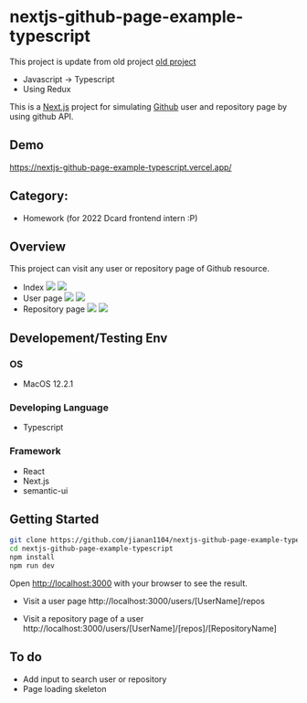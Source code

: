 nextjs-github-page-example-typescript
===
This project is update from old project [old project](https://github.com/jianan1104/nextjs-github-page-example) 

- Javascript -> Typescript
- Using Redux

This is a [Next.js](https://nextjs.org/) project for simulating [Github](https://github.com/) user and repository page by using github API.

## Demo

https://nextjs-github-page-example-typescript.vercel.app/

## Category:
- Homework (for 2022 Dcard frontend intern :P)

## Overview
This project can visit any user or repository page of Github resource.

- Index
![](https://i.imgur.com/M3bUktz.png)
![](https://i.imgur.com/EB6ovZp.png)
- User page
![](https://i.imgur.com/TJ5t2eN.png)
![](https://i.imgur.com/CHSbEs1.png)
- Repository page
![](https://i.imgur.com/xc1kjsD.png)
![](https://i.imgur.com/VRbDZHz.png)

## Developement/Testing Env
### OS
- MacOS 12.2.1
### Developing Language
- Typescript
### Framework
- React
- Next.js
- semantic-ui 

## Getting Started

```bash
git clone https://github.com/jianan1104/nextjs-github-page-example-typescript.git
cd nextjs-github-page-example-typescript
npm install
npm run dev
```

Open [http://localhost:3000](http://localhost:3000) with your browser to see the result.

- Visit a user page
http://localhost:3000/users/[UserName]/repos

- Visit a repository page of a user
http://localhost:3000/users/[UserName]/[repos]/[RepositoryName]


## To do 
- Add input to search user or repository
- Page loading skeleton



